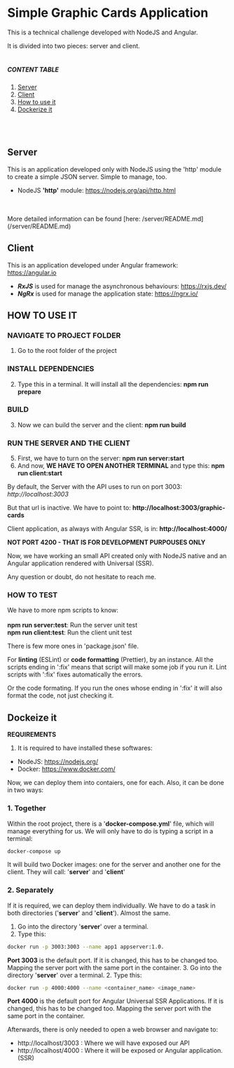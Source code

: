<!-- markdownlint-disable MD001 MD033-->
# Simple Graphic Cards Application

This is a technical challenge developed with NodeJS and Angular.

It is divided into two pieces: server and client.
<br>
<br>

##### **CONTENT TABLE**

1. [Server](#server)
2. [Client](#client)
3. [How to use it](#how-to-use-it)
4. [Dockerize it](#docker)
<br>
<br>

## Server
<span id="server"></div>
This is an application developed only with NodeJS using the 'http' module to create a simple JSON server. Simple to manage, too.

- NodeJS **'http'** module: https://nodejs.org/api/http.html
<br>
<br>
More detailed information can be found [here: /server/README.md](/server/README.md)

## Client

This is an application developed under Angular framework: https://angular.io

- **_RxJS_** is used for manage the asynchronous behaviours: <https://rxjs.dev/>
- **_NgRx_** is used for manage the application state: <https://ngrx.io/>

## HOW TO USE IT
<div id="how-to-use-it"></div>

### **NAVIGATE TO PROJECT FOLDER**
1. Go to the root folder of the project

### **INSTALL DEPENDENCIES**
2. Type this in a terminal. It will install all the dependencies: **npm run prepare**

### **BUILD**
3. Now we can build the server and the client: **npm run build**

### **RUN THE SERVER AND THE CLIENT**
5. First, we have to turn on the server: **npm run server:start** 
6. And now, **WE HAVE TO OPEN ANOTHER TERMINAL** and type this: **npm run client:start**

By default, the Server with the API uses to run on port 3003:
*http://localhost:3003*

But that url is inactive. We have to point to:
**http://localhost:3003/graphic-cards**

Client application, as always with Angular SSR, is in: **http://localhost:4000/**

**NOT PORT 4200 - THAT IS FOR DEVELOPMENT PURPOUSES ONLY**

Now, we have working an small API created only with NodeJS native and an Angular application rendered with Universal (SSR).

Any question or doubt, do not hesitate to reach me.

### **HOW TO TEST**

We have to more npm scripts to know:
<br/><br/>
**npm run server:test**: Run the server unit test
<br>
**npm run client:test**: Run the client unit test
<br>

There is few more ones in 'package.json' file.

For **linting** (ESLint) or **code formatting** (Prettier), by an instance.
All the scripts ending in ':fix' means that script will make some job if you run it. Lint scripts with ':fix' fixes automatically the errors.

Or the code formating. If you run the ones whose ending in ':fix' it will also format the code, not just checking it.
## Dockeize it
<span id="docker"></div>
**REQUIREMENTS**
1. It is required to have installed these softwares:
- NodeJS: https://nodejs.org/
- Docker: https://www.docker.com/

Now, we can deploy them into contaiers, one for each.
Also, it can be done in two ways:
<br/>
### 1. Together
Within the root project, there is a '**docker-compose.yml**' file, which will manage everything for us. We will only have to do is typing a script in a terminal:
```bash
docker-compose up
```
It will build two Docker images: one for the server and another one for the client. They will call: '**server**' and '**client**'

### 2. Separately
If it is required, we can deploy them individually.
We have to do a task in both directories ('**server**' and '**client**'). Almost the same.

1. Go into the directory '**server**' over a terminal.
2. Type this:
```bash
docker run -p 3003:3003 --name app1 appserver:1.0.
```
**Port 3003** is the default port. If it is changed, this has to be changed too. Mapping the server port with the same port in the container.
3. Go into the directory '**server**' over a terminal.
2. Type this:
```bash
docker run -p 4000:4000 --name <container_name> <image_name>
```
**Port 4000** is the default port for Angular Universal SSR Applications. If it is changed, this has to be changed too. Mapping the server port with the same port in the container.

Afterwards, there is only needed to open a web browser and navigate to:
- http://localhost/3003 : Where we will have exposed our API
- http://localhost/4000 : Where it will be exposed or Angular application. (SSR)